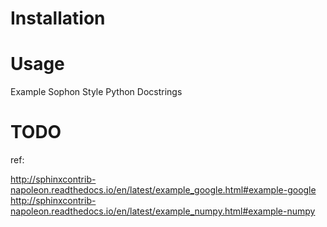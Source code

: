 # Installation

# Usage


Example Sophon Style Python Docstrings


# TODO

ref:

http://sphinxcontrib-napoleon.readthedocs.io/en/latest/example_google.html#example-google
http://sphinxcontrib-napoleon.readthedocs.io/en/latest/example_numpy.html#example-numpy